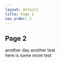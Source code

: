 ```yaml
---
layout: default
title: Page 2
nav_order: 2
---
```


## Page 2
another day another test  
here is some more test
